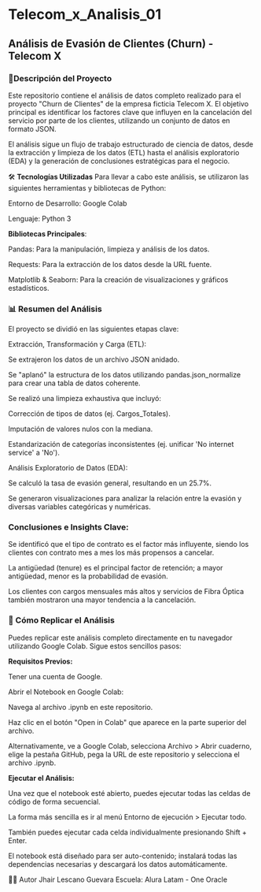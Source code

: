 # Telecom_x_Analisis_01

## Análisis de Evasión de Clientes (Churn) - Telecom X
### 📄Descripción del Proyecto
Este repositorio contiene el análisis de datos completo realizado para el proyecto "Churn de Clientes" de la empresa ficticia Telecom X. El objetivo principal es identificar los factores clave que influyen en la cancelación del servicio por parte de los clientes, utilizando un conjunto de datos en formato JSON.

El análisis sigue un flujo de trabajo estructurado de ciencia de datos, desde la extracción y limpieza de los datos (ETL) hasta el análisis exploratorio (EDA) y la generación de conclusiones estratégicas para el negocio.

🛠️ **Tecnologías Utilizadas**
Para llevar a cabo este análisis, se utilizaron las siguientes herramientas y bibliotecas de Python:

Entorno de Desarrollo: Google Colab

Lenguaje: Python 3

**Bibliotecas Principales**:

Pandas: Para la manipulación, limpieza y análisis de los datos.

Requests: Para la extracción de los datos desde la URL fuente.

Matplotlib & Seaborn: Para la creación de visualizaciones y gráficos estadísticos.

### 📊 Resumen del Análisis
El proyecto se dividió en las siguientes etapas clave:

Extracción, Transformación y Carga (ETL):

Se extrajeron los datos de un archivo JSON anidado.

Se "aplanó" la estructura de los datos utilizando pandas.json_normalize para crear una tabla de datos coherente.

Se realizó una limpieza exhaustiva que incluyó:

Corrección de tipos de datos (ej. Cargos_Totales).

Imputación de valores nulos con la mediana.

Estandarización de categorías inconsistentes (ej. unificar 'No internet service' a 'No').

Análisis Exploratorio de Datos (EDA):

Se calculó la tasa de evasión general, resultando en un 25.7%.

Se generaron visualizaciones para analizar la relación entre la evasión y diversas variables categóricas y numéricas.

### Conclusiones e Insights Clave:

Se identificó que el tipo de contrato es el factor más influyente, siendo los clientes con contrato mes a mes los más propensos a cancelar.

La antigüedad (tenure) es el principal factor de retención; a mayor antigüedad, menor es la probabilidad de evasión.

Los clientes con cargos mensuales más altos y servicios de Fibra Óptica también mostraron una mayor tendencia a la cancelación.

### 🚀 Cómo Replicar el Análisis
Puedes replicar este análisis completo directamente en tu navegador utilizando Google Colab. Sigue estos sencillos pasos:

**Requisitos Previos:**

Tener una cuenta de Google.

Abrir el Notebook en Google Colab:

Navega al archivo .ipynb en este repositorio.

Haz clic en el botón "Open in Colab" que aparece en la parte superior del archivo.

Alternativamente, ve a Google Colab, selecciona Archivo > Abrir cuaderno, elige la pestaña GitHub, pega la URL de este repositorio y selecciona el archivo .ipynb.

**Ejecutar el Análisis:**

Una vez que el notebook esté abierto, puedes ejecutar todas las celdas de código de forma secuencial.

La forma más sencilla es ir al menú Entorno de ejecución > Ejecutar todo.

También puedes ejecutar cada celda individualmente presionando Shift + Enter.

El notebook está diseñado para ser auto-contenido; instalará todas las dependencias necesarias y descargará los datos automáticamente.

👨‍💻 Autor
Jhair Lescano Guevara
Escuela: Alura Latam - One Oracle
